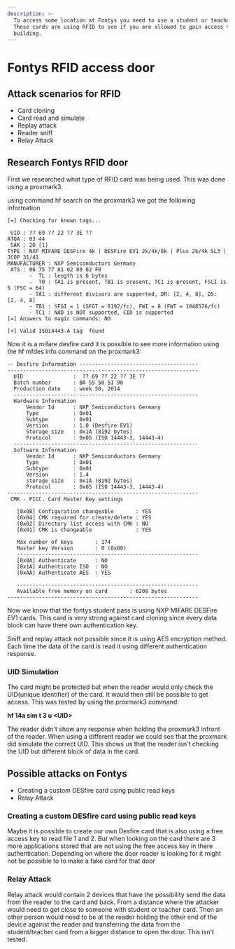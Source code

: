 ```yaml
---
description: >-
  To access some location at Fontys you need to use a student or teacher card.
  These cards are using RFID to see if you are allowed to gain access to the
  building.
---
```


# Fontys RFID access door

## Attack scenarios for RFID

* Card cloning
* Card read and simulate 
* Replay attack
* Reader sniff
* Relay Attack

## Research Fontys RFID door

First we researched what type of RFID card was being used. This was done using a proxmark3. 

using command hf search on the proxmark3  we got the following information

```text
[=] Checking for known tags...

 UID : ?? 69 ?? 22 ?? 3E ??
ATQA : 03 44
 SAK : 20 [1]
TYPE : NXP MIFARE DESFire 4k | DESFire EV1 2k/4k/8k | Plus 2k/4k SL3 | JCOP 31/41
MANUFACTURER : NXP Semiconductors Germany
 ATS : 06 75 77 81 02 80 02 F0
       -  TL : length is 6 bytes
       -  T0 : TA1 is present, TB1 is present, TC1 is present, FSCI is 5 (FSC = 64)
       - TA1 : different divisors are supported, DR: [2, 4, 8], DS: [2, 4, 8]
       - TB1 : SFGI = 1 (SFGT = 8192/fc), FWI = 8 (FWT = 1048576/fc)
       - TC1 : NAD is NOT supported, CID is supported
[=] Answers to magic commands: NO

[+] Valid ISO14443-A tag  found

```

Now it is a mifare desfire card it is possible to see more information using the hf mfdes info command on the proxmark3:

```text
-- Desfire Information --------------------------------------
-------------------------------------------------------------
  UID                :  ?? 69 ?? 22 ?? 3E ??
  Batch number       : BA 55 50 51 90
  Production date    : week 50, 2014
  -----------------------------------------------------------
  Hardware Information
      Vendor Id      : NXP Semiconductors Germany
      Type           : 0x01
      Subtype        : 0x01
      Version        : 1.0 (Desfire EV1)
      Storage size   : 0x1A (8192 bytes)
      Protocol       : 0x05 (ISO 14443-3, 14443-4)
  -----------------------------------------------------------
  Software Information
      Vendor Id      : NXP Semiconductors Germany
      Type           : 0x01
      Subtype        : 0x01
      Version        : 1.4
      storage size   : 0x1A (8192 bytes)
      Protocol       : 0x05 (ISO 14443-3, 14443-4)
-------------------------------------------------------------
 CMK - PICC, Card Master Key settings

   [0x08] Configuration changeable       : YES
   [0x04] CMK required for create/delete : YES
   [0x02] Directory list access with CMK : NO
   [0x01] CMK is changeable              : YES

   Max number of keys       : 174
   Master key Version       : 0 (0x00)
   ----------------------------------------------------------
   [0x0A] Authenticate      : NO
   [0x1A] Authenticate ISO  : NO
   [0xAA] Authenticate AES  : YES

   ----------------------------------------------------------
   Available free memory on card       : 6208 bytes
-------------------------------------------------------------

```

Now we know that the fontys student pass is using NXP MIFARE DESFire EV1 cards. This card is very strong against card cloning since every data block can have there own authentication key.  

Sniff and replay attack not possible since it is using AES encryption method. Each time the data of the card is read it using different authentication response. 

### UID Simulation

The card might be protected but when the reader would only check the UID\(unique identifier\) of the card. It would then still be possible to get access. This was tested by using the proxmark3 command: 

**hf 14a sim t 3 u &lt;UID&gt;**

The reader didn't show any response when holding the proxmark3 infront of the reader. When using a different reader we could see that the proxmark did simulate the correct UID. This shows us that the reader isn't checking the UID but different block of data in the card. 

 

## Possible attacks on Fontys 

* Creating a custom DESfire card using public read keys
* Relay Attack

### Creating a custom DESfire card using public read keys

Maybe it is possible to create our own Desfire card that is also using a free access key to read file 1 and 2. But when looking on the card there are 3 more applications stored that are not using the free access key in there authentication. Depending on where the door reader is looking for it might not be possible to to make a fake card for that door

### Relay Attack 

Relay attack would contain 2 devices that have the possibility send the data from the reader to the card and back. From a distance where the attacker would need to get close to someone with student or teacher card. Then an other person would need to be at the reader holding the other end of the device against the reader and transferring the data from the student/teacher card from a bigger distance to open the door. This isn't tested.

###  <a id="docs-internal-guid-3776b3d6-7fff-117b-d08a-8c8032c2b5bf"></a>

